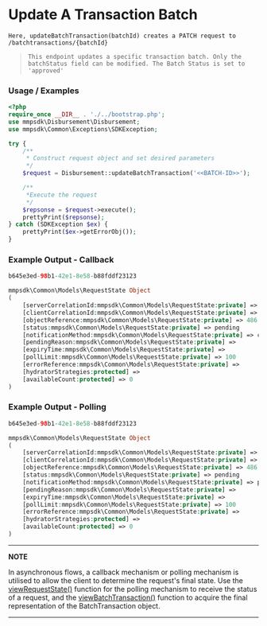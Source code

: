 # Update A Transaction Batch

`Here, updateBatchTransaction(batchId) creates a PATCH request to /batchtransactions/{batchId}`

> `This endpoint updates a specific transaction batch. Only the batchStatus field can be modified. The Batch Status is set to 'approved'`

### Usage / Examples

```php
<?php
require_once __DIR__ . './../bootstrap.php';
use mmpsdk\Disbursement\Disbursement;
use mmpsdk\Common\Exceptions\SDKException;

try {
    /**
     * Construct request object and set desired parameters
     */
    $request = Disbursement::updateBatchTransaction('<<BATCH-ID>>');

    /**
     *Execute the request
     */
    $repsonse = $request->execute();
    prettyPrint($repsonse);
} catch (SDKException $ex) {
    prettyPrint($ex->getErrorObj());
}
```

### Example Output - Callback

```php
b645e3ed-98b1-42e1-8e58-b88fddf23123

mmpsdk\Common\Models\RequestState Object
(
    [serverCorrelationId:mmpsdk\Common\Models\RequestState:private] => b0b4941d-4c51-4453-8057-a767bbedb718
    [clientCorrelationId:mmpsdk\Common\Models\RequestState:private] => b645e3ed-98b1-42e1-8e58-b88fddf23123
    [objectReference:mmpsdk\Common\Models\RequestState:private] => 486
    [status:mmpsdk\Common\Models\RequestState:private] => pending
    [notificationMethod:mmpsdk\Common\Models\RequestState:private] => callback
    [pendingReason:mmpsdk\Common\Models\RequestState:private] =>
    [expiryTime:mmpsdk\Common\Models\RequestState:private] =>
    [pollLimit:mmpsdk\Common\Models\RequestState:private] => 100
    [errorReference:mmpsdk\Common\Models\RequestState:private] =>
    [hydratorStrategies:protected] =>
    [availableCount:protected] => 0
)
```

### Example Output - Polling

```php
b645e3ed-98b1-42e1-8e58-b88fddf23123

mmpsdk\Common\Models\RequestState Object
(
    [serverCorrelationId:mmpsdk\Common\Models\RequestState:private] => b0b4941d-4c51-4453-8057-a767bbedb718
    [clientCorrelationId:mmpsdk\Common\Models\RequestState:private] => b645e3ed-98b1-42e1-8e58-b88fddf23123
    [objectReference:mmpsdk\Common\Models\RequestState:private] => 486
    [status:mmpsdk\Common\Models\RequestState:private] => pending
    [notificationMethod:mmpsdk\Common\Models\RequestState:private] => polling
    [pendingReason:mmpsdk\Common\Models\RequestState:private] =>
    [expiryTime:mmpsdk\Common\Models\RequestState:private] =>
    [pollLimit:mmpsdk\Common\Models\RequestState:private] => 100
    [errorReference:mmpsdk\Common\Models\RequestState:private] =>
    [hydratorStrategies:protected] =>
    [availableCount:protected] => 0
)
```

---

**NOTE**

In asynchronous flows, a callback mechanism or polling mechanism is utilised to allow the client to determine the request's final state. Use the [viewRequestState()](viewRequestState.Readme.md) function for the polling mechanism to receive the status of a request, and the [viewBatchTransaction()](viewBatchTransaction.Readme.md) function to acquire the final representation of the BatchTransaction object.

---
